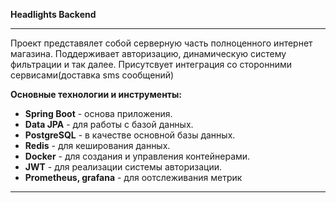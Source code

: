 <div class="markdown prose w-full break-words dark:prose-invert light">
   <p><strong>Headlights Backend</strong></p>
   <hr>
    <p>Проект представялет собой серверную часть полноценного интернет магазина. Поддерживает авторизацию, динамическую систему фильтрации и так далее. Присутсвует интеграция со сторонними сервисами(доставка sms сообщений)</p>
   <p><strong>Основные технологии и инструменты:</strong></p>
   <ul>
      <li><strong>Spring Boot</strong> - основа приложения.</li>
      <li><strong>Data JPA</strong> - для работы с базой данных.</li>
      <li><strong>PostgreSQL</strong> - в качестве основной базы данных.</li>
      <li><strong>Redis</strong> - для кеширования данных.</li>
      <li><strong>Docker</strong> - для создания и управления контейнерами.</li>
      <li><strong>JWT</strong> - для реализации системы авторизации.</li>
      <li><strong>Prometheus, grafana</strong> - для оотслеживания метрик</li>
   </ul>
   <hr>
